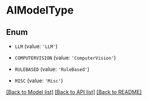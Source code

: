 # AIModelType


## Enum

* `LLM` (value: `'LLM'`)

* `COMPUTERVISION` (value: `'ComputerVision'`)

* `RULEBASED` (value: `'RuleBased'`)

* `MISC` (value: `'Misc'`)

[[Back to Model list]](../README.md#documentation-for-models) [[Back to API list]](../README.md#documentation-for-api-endpoints) [[Back to README]](../README.md)



